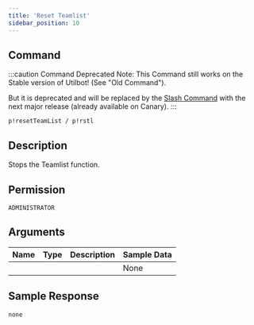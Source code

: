 ```yaml
---
title: 'Reset Teamlist'
sidebar_position: 10
---
```


## Command
:::caution Command Deprecated
Note: This Command still works on the Stable version of Utilbot! (See "Old Command").

But it is deprecated and will be replaced by the [Slash Command](teamlist) with the next major release (already available on Canary).
:::
```
p!resetTeamList / p!rstl
```

## Description
Stops the Teamlist function.

## Permission
`ADMINISTRATOR`

## Arguments
| Name | Type | Description | Sample Data |
| ---- | ---- | ----------- | ----------- |
|  |  |  | None |

## Sample Response
```
none
```
